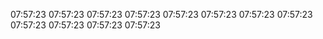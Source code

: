 07:57:23
07:57:23
07:57:23
07:57:23
07:57:23
07:57:23
07:57:23
07:57:23
07:57:23
07:57:23
07:57:23
07:57:23
